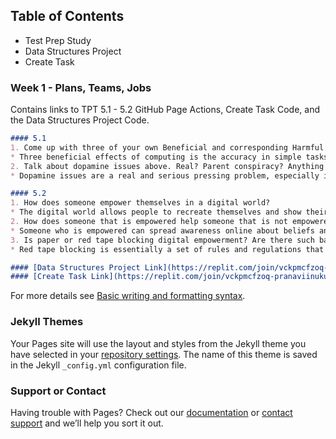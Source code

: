## Table of Contents

- Test Prep Study
- Data Structures Project
- Create Task

### Week 1 - Plans, Teams, Jobs

Contains links to TPT 5.1 - 5.2 GitHub Page Actions, Create Task Code, and the Data Structures Project Code. 

```markdown
#### 5.1
1. Come up with three of your own Beneficial and corresponding Harmful Effects of Computing? 
* Three beneficial effects of computing is the accuracy in simple tasks, the automation of allowing tasks to be automated to save time, and communication that allows people very far away from each other to easily communicate. Harmful effects of computing is the lack or loss of privacy, the online cyberattacks, increased waste to the environment.
2. Talk about dopamine issues above. Real? Parent conspiracy? Anything that is impacting your personal study and success in High School?
* Dopamine issues are a real and serious pressing problem, especially in today's time. With the increased usage of technology and computing, more and more people are having their dopamine levels impacted by what they see online (social media, TV, video games, etc.). Although this doesn't seem too bad, dopamine plays a huge role in our success during high school. When learning, dopamine improves delayed memory for information learned through reinforcement and affects the performance in a novel pairs.

#### 5.2
1. How does someone empower themselves in a digital world?
* The digital world allows people to recreate themselves and show their best side to the world in order to build a personal brand. This sort of behavior usually leads to a lot of validation and admiration from people who aspire to be as "confident," "pretty," or "amazing," and helps one feel empowered. 
2. How does someone that is empowered help someone that is not empowered? Describe something you could do at Del Norte HS.
* Someone who is empowered can spread awareness online about beliefs and ideas that they stand for. This awareness opens others eyes and promotes tolerance and acceptance throughout society. Someone who is empowered can also inspire positive change in someone who isn't empowered by publicizing their personal growth and sharing that online. Something I have done at Del Norte HS is creating a club that spreads awareness about current events and raises money to donate to those less fortunate by selling stickers that our club hand-makes. This not only gives back to the community but also spreads awareness to students at our school about important topics happening in current time.
3. Is paper or red tape blocking digital empowerment? Are there such barriers at Del Norte? Elsewhere?
* Red tape blocking is essentially a set of rules and regulations that aren't effective anymore and are therefore more harmful than beneficial whereas digital empowerment is a person's ability to efficiently use technology to gain information and skills important to society as a whole. Therefore, red tape blocking isn't digital empowerment since these restrictions prove disadvantageous to students who try to improve their use of technology. There are small barriers like this present in all settings. For example, at Del Norte, it is required for students to bring a laptop of some sort to school but each student has a different device they use based on what they can afford. This divide ensures some students to better succeed than others.

#### [Data Structures Project Link](https://replit.com/join/vckpmcfzoq-pranaviinukurti)
#### [Create Task Link](https://replit.com/join/vckpmcfzoq-pranaviinukurti)
```

For more details see [Basic writing and formatting syntax](https://docs.github.com/en/github/writing-on-github/getting-started-with-writing-and-formatting-on-github/basic-writing-and-formatting-syntax).

### Jekyll Themes

Your Pages site will use the layout and styles from the Jekyll theme you have selected in your [repository settings](https://github.com/PranaviInukurti/PranaviInukurti.github.io/settings/pages). The name of this theme is saved in the Jekyll `_config.yml` configuration file.

### Support or Contact

Having trouble with Pages? Check out our [documentation](https://docs.github.com/categories/github-pages-basics/) or [contact support](https://support.github.com/contact) and we’ll help you sort it out.
